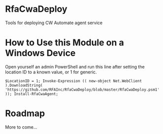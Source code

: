 # RfaCwaDeploy
Tools for deploying CW Automate agent service

# How to Use this Module on a Windows Device
Open yourself an admin PowerShell and run this line after setting the location ID to a known value, or 1 for generic.
```
$LocationID = 1; Invoke-Expression (( new-object Net.WebClient ).DownloadString( 'https://github.com/RFAInc/RfaCwaDeploy/blob/master/RfaCwaDeploy.psm1' )); Install-RfaCwaAgent; 
```

# Roadmap
More to come...
